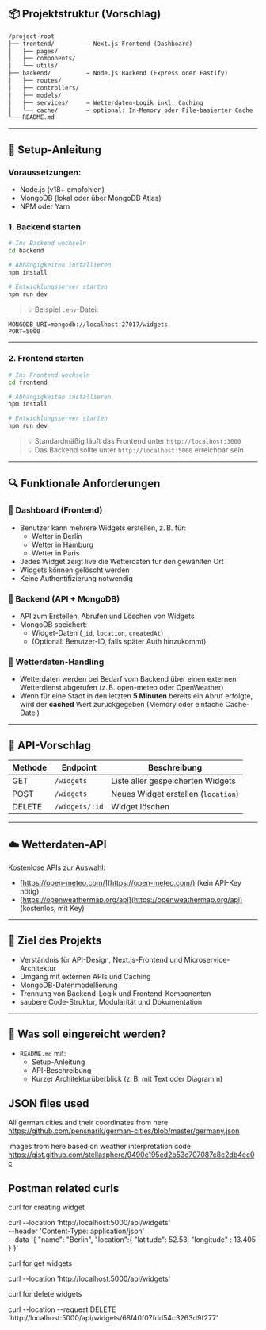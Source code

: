 ## 📦 Projektstruktur (Vorschlag)

```txt
/project-root
├── frontend/         → Next.js Frontend (Dashboard)
│   ├── pages/
│   ├── components/
│   └── utils/
├── backend/          → Node.js Backend (Express oder Fastify)
│   ├── routes/
│   ├── controllers/
│   ├── models/
│   ├── services/     → Wetterdaten-Logik inkl. Caching
│   └── cache/        → optional: In-Memory oder File-basierter Cache
└── README.md
```

---

## 🚀 Setup-Anleitung

### Voraussetzungen:
- Node.js (v18+ empfohlen)
- MongoDB (lokal oder über MongoDB Atlas)
- NPM oder Yarn

### 1. Backend starten

```bash
# Ins Backend wechseln
cd backend

# Abhängigkeiten installieren
npm install

# Entwicklungsserver starten
npm run dev
```

> 💡 Beispiel `.env`-Datei:
```env
MONGODB_URI=mongodb://localhost:27017/widgets
PORT=5000
```

---

### 2. Frontend starten

```bash
# Ins Frontend wechseln
cd frontend

# Abhängigkeiten installieren
npm install

# Entwicklungsserver starten
npm run dev
```

> 💡 Standardmäßig läuft das Frontend unter `http://localhost:3000`  
> 💡 Das Backend sollte unter `http://localhost:5000` erreichbar sein

---

## 🔍 Funktionale Anforderungen

### 🔹 Dashboard (Frontend)
- Benutzer kann mehrere Widgets erstellen, z. B. für:
  - Wetter in Berlin
  - Wetter in Hamburg
  - Wetter in Paris
- Jedes Widget zeigt live die Wetterdaten für den gewählten Ort
- Widgets können gelöscht werden
- Keine Authentifizierung notwendig

### 🔹 Backend (API + MongoDB)
- API zum Erstellen, Abrufen und Löschen von Widgets
- MongoDB speichert:
  - Widget-Daten (`_id`, `location`, `createdAt`)
  - (Optional: Benutzer-ID, falls später Auth hinzukommt)

### 🔹 Wetterdaten-Handling
- Wetterdaten werden bei Bedarf vom Backend über einen externen Wetterdienst abgerufen (z. B. open-meteo oder OpenWeather)
- Wenn für eine Stadt in den letzten **5 Minuten** bereits ein Abruf erfolgte, wird der **cached** Wert zurückgegeben (Memory oder einfache Cache-Datei)

---

## 🧾 API-Vorschlag

| Methode | Endpoint                 | Beschreibung                       |
|---------|--------------------------|------------------------------------|
| GET     | `/widgets`               | Liste aller gespeicherten Widgets |
| POST    | `/widgets`               | Neues Widget erstellen (`location`) |
| DELETE  | `/widgets/:id`           | Widget löschen                     |

---

## ☁️ Wetterdaten-API

Kostenlose APIs zur Auswahl:

- [https://open-meteo.com/](https://open-meteo.com/) (kein API-Key nötig)
- [https://openweathermap.org/api](https://openweathermap.org/api) (kostenlos, mit Key)

---

## 🧪 Ziel des Projekts

- Verständnis für API-Design, Next.js-Frontend und Microservice-Architektur
- Umgang mit externen APIs und Caching
- MongoDB-Datenmodellierung
- Trennung von Backend-Logik und Frontend-Komponenten
- saubere Code-Struktur, Modularität und Dokumentation

---

## 📄 Was soll eingereicht werden?

- `README.md` mit:
  - Setup-Anleitung
  - API-Beschreibung
  - Kurzer Architekturüberblick (z. B. mit Text oder Diagramm)

## JSON files used
  All german cities and their coordinates from here
  https://github.com/pensnarik/german-cities/blob/master/germany.json

  images from here based on weather interpretation code
  https://gist.github.com/stellasphere/9490c195ed2b53c707087c8c2db4ec0c

## Postman related curls

curl for creating widget

  curl --location 'http://localhost:5000/api/widgets' \
--header 'Content-Type: application/json' \
--data '{
"name": "Berlin",
"location":{
    "latitude": 52.53,
    "longitude" : 13.405
}
}'

curl for get widgets

curl --location 'http://localhost:5000/api/widgets'

curl for delete widgets 

curl --location --request DELETE 'http://localhost:5000/api/widgets/68f40f07fdd54c3263d9f277'
